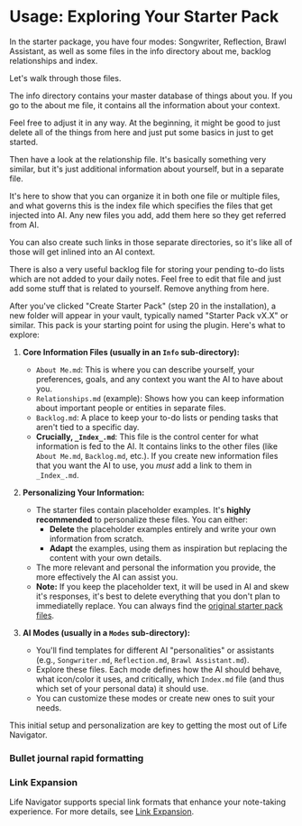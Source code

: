 # Usage: Exploring Your Starter Pack

In the starter package, you have four modes: Songwriter, Reflection, Brawl Assistant, as well as some files in the info directory about me, backlog relationships and index. 

Let's walk through those files.

The info directory contains your master database of things about you. If you go to the about me file, it contains all the information about your context.

Feel free to adjust it in any way. At the beginning, it might be good to just delete all of the things from here and just put some basics in just to get started. 

Then have a look at the relationship file. It's basically something very similar, but it's just additional information about yourself, but in a separate file. 

It's here to show that you can organize it in both one file or multiple files, and what governs this is the index file which specifies the files that get injected into AI. Any new files you add, add them here so they get referred from AI. 

You can also create such links in those separate directories, so it's like all of those will get inlined into an AI context. 

There is also a very useful backlog file for storing your pending to-do lists which are not added to your daily notes. Feel free to edit that file and just add some stuff that is related to yourself. Remove anything from here. 

After you've clicked "Create Starter Pack" (step 20 in the installation), a new folder will appear in your vault, typically named "Starter Pack vX.X" or similar. This pack is your starting point for using the plugin. Here's what to explore:

1.  **Core Information Files (usually in an `Info` sub-directory):**
    *   `About Me.md`: This is where you can describe yourself, your preferences, goals, and any context you want the AI to have about you.
    *   `Relationships.md` (example): Shows how you can keep information about important people or entities in separate files.
    *   `Backlog.md`: A place to keep your to-do lists or pending tasks that aren't tied to a specific day.
    *   **Crucially, `_Index_.md`**: This file is the control center for what information is fed to the AI. It contains links to the other files (like `About Me.md`, `Backlog.md`, etc.). If you create new information files that you want the AI to use, you *must* add a link to them in `_Index_.md`.

2.  **Personalizing Your Information:**
    *   The starter files contain placeholder examples. It's **highly recommended** to personalize these files. You can either:
        *   **Delete** the placeholder examples entirely and write your own information from scratch.
        *   **Adapt** the examples, using them as inspiration but replacing the content with your own details.
    *   The more relevant and personal the information you provide, the more effectively the AI can assist you.
    *   **Note:** If you keep the placeholder text, it will be used in AI and skew it's responses, it's best to delete everything that you don't plan to immediatelly replace. You can always find the [original starter pack files](https://github.com/cielecki/life-navigator/tree/main/src/locales).

3.  **AI Modes (usually in a `Modes` sub-directory):**
    *   You'll find templates for different AI "personalities" or assistants (e.g., `Songwriter.md`, `Reflection.md`, `Brawl Assistant.md`).
    *   Explore these files. Each mode defines how the AI should behave, what icon/color it uses, and critically, which `Index.md` file (and thus which set of your personal data) it should use.
    *   You can customize these modes or create new ones to suit your needs.

This initial setup and personalization are key to getting the most out of Life Navigator.


### Bullet journal rapid formatting

### Link Expansion

Life Navigator supports special link formats that enhance your note-taking experience. For more details, see [Link Expansion](link-expansion.md).
